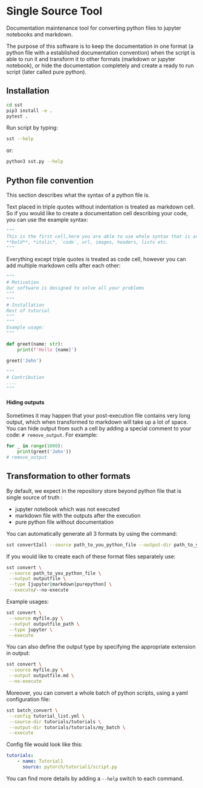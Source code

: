 # Single Source Tool

Documentation maintenance tool for converting python files to jupyter notebooks and markdown. 

The purpose of this software is to keep the documentation in one format (a python file with a established 
documentation convention) when the script is able to run it and transform it to other formats (markdown or 
jupyter notebook), or hide the documentation completely and create a ready to run script (later called pure python).

## Installation
```bash
cd sst
pip3 install -e .
pytest .
```

Run script by typing:
```bash
sst --help
```
or:
```bash
python3 sst.py --help
```

## Python file convention
    
This section describes what the syntax of a python file is.


Text placed in triple quotes without indentation is treated as markdown cell. So if you would like to create 
a documentation cell describing your code, you can use the example syntax: 
```python
"""
This is the first cell,here you are able to use whole syntax that is available in typical markdown. For example
**bold**, *italic*, `code`, url, images, headers, lists etc.
"""
```

Everything except triple quotes is treated as code cell, however you can add multiple markdown cells after each other:
```python
"""
# Motivation
Our software is designed to solve all your problems
"""
"""
# Installation
Rest of tutorial
"""
"""
Example usage:
"""

def greet(name: str):
    print(f'Hello {name}')

greet('John')

"""
# Contribution
....
"""
```

#### Hiding outputs
Sometimes it may happen that your post-execution file contains very long output, which when transformed to markdown 
will take up a lot of space. You can hide output from such a cell by adding a special comment to your code: 
`# remove_output`. For example:

```python
for _ in range(1000):
    print(greet('John'))
# remove_output
```

## Transformation to other formats
By default, we expect in the repository store beyond python file that is single source of truth :
- jupyter notebook which was not executed 
- markdown file with the outputs after the execution
- pure python file without documentation

You can automatically generate all 3 formats by using the command:
```bash
sst convert2all --source path_to_you_python_file --output-dir path_to_your_directory
```

If you would like to create each of these format files separately use:
```bash
sst convert \
 --source path_to_you_python_file \
 --output outputfile \
 --type [jupyter|markdown|purepython] \
 --execute/--no-execute
```

Example usages:
```bash
sst convert \
 --source myfile.py \
 --output outputfile_path \
 --type jupyter \
 --execute
 ```

You can also define the output type by specifying the appropriate extension in output:
```bash
sst convert \
 --source myfile.py \
 --output outputfile.md \
 --no-execute
 ```

Moreover, you can convert a whole batch of python scripts, using a yaml configuration file:

```bash
sst batch_convert \
 --config tutorial_list.yml \
 --source-dir tutorials/tutorials \
 --output-dir tutorials/tutorials/my_batch \
 --execute
 ```

Config file would look like this:
```yaml
tutorials:
    - name: Tutorial1
      source: pytorch/tutorial1/script.py
```

You can find more details by adding a `--help` switch to each command.